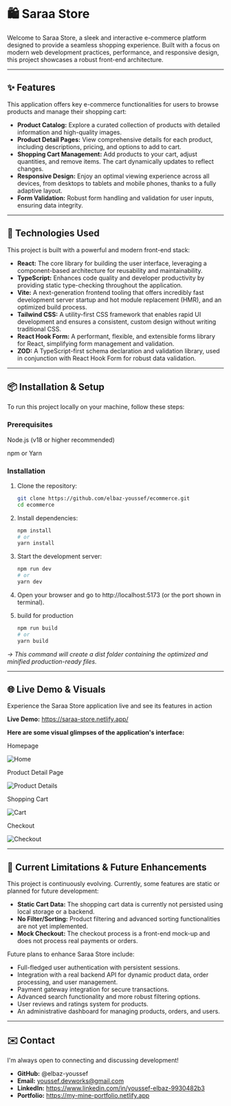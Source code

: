 # 🛍️ Saraa Store
Welcome to Saraa Store, a sleek and interactive e-commerce platform designed to provide a seamless shopping experience. Built with a focus on modern web development practices, performance, and responsive design, this project showcases a robust front-end architecture.

---

## ✨ Features
This application offers key e-commerce functionalities for users to browse products and manage their shopping cart:
- **Product Catalog:** Explore a curated collection of products with detailed information and high-quality images.
- **Product Detail Pages:** View comprehensive details for each product, including descriptions, pricing, and options to add to cart.
- **Shopping Cart Management:** Add products to your cart, adjust quantities, and remove items. The cart dynamically updates to reflect changes.
- **Responsive Design:** Enjoy an optimal viewing experience across all devices, from desktops to tablets and mobile phones, thanks to a fully adaptive layout.
- **Form Validation:** Robust form handling and validation for user inputs, ensuring data integrity.

---

## 🚀 Technologies Used
This project is built with a powerful and modern front-end stack:
- **React:** The core library for building the user interface, leveraging a component-based architecture for reusability and maintainability.
- **TypeScript:** Enhances code quality and developer productivity by providing static type-checking throughout the application.
- **Vite:** A next-generation frontend tooling that offers incredibly fast development server startup and hot module replacement (HMR), and an optimized build process.
- **Tailwind CSS:** A utility-first CSS framework that enables rapid UI development and ensures a consistent, custom design without writing traditional CSS.
- **React Hook Form:** A performant, flexible, and extensible forms library for React, simplifying form management and validation.
- **ZOD:** A TypeScript-first schema declaration and validation library, used in conjunction with React Hook Form for robust data validation.

---

## 📦 Installation & Setup
To run this project locally on your machine, follow these steps:

### Prerequisites
Node.js (v18 or higher recommended)

npm or Yarn

### Installation
1. Clone the repository:

   ```bash
   git clone https://github.com/elbaz-youssef/ecommerce.git
   cd ecommerce

2. Install dependencies:

    ```bash
    npm install
    # or
    yarn install

3. Start the development server:

    ```bash
    npm run dev
    # or
    yarn dev

4. Open your browser and go to http://localhost:5173 (or the port shown in terminal).

5. build for production

    ```bash
    npm run build
    # or
    yarn build


*-> This command will create a dist folder containing the optimized and minified production-ready files.*

---

## 🌐 Live Demo & Visuals
Experience the Saraa Store application live and see its features in action

**Live Demo:** https://saraa-store.netlify.app/

**Here are some visual glimpses of the application's interface:**

Homepage

<img src="https://iili.io/FvURjef.png" alt="Home" />

Product Detail Page

<img src="https://iili.io/FvURM0X.png" alt="Product Details" />

Shopping Cart

<img src="https://iili.io/FvURabR.png" alt="Cart" />

Checkout

<img src="https://iili.io/FvURXJs.png" alt="Checkout" />

---

## 🚧 Current Limitations & Future Enhancements
This project is continuously evolving. Currently, some features are static or planned for future development:
- **Static Cart Data:** The shopping cart data is currently not persisted using local storage or a backend.
- **No Filter/Sorting:** Product filtering and advanced sorting functionalities are not yet implemented.
- **Mock Checkout:** The checkout process is a front-end mock-up and does not process real payments or orders.

Future plans to enhance Saraa Store include:
- Full-fledged user authentication with persistent sessions.
- Integration with a real backend API for dynamic product data, order processing, and user management.
- Payment gateway integration for secure transactions.
- Advanced search functionality and more robust filtering options.
- User reviews and ratings system for products.
- An administrative dashboard for managing products, orders, and users.

---

## ✉️ Contact
I'm always open to connecting and discussing development!

- **GitHub:** @elbaz-youssef
- **Email:** youssef.devworks@gmail.com
- **LinkedIn:** https://www.linkedin.com/in/youssef-elbaz-9930482b3
- **Portfolio:** https://my-mine-portfolio.netlify.app


<!-- 
    Thank you for checking out my ecommerce website!
    I hope you enjoy it as much as I enjoyed building it. 
-->

